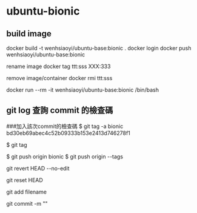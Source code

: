 # ubuntu-bionic



## build image
docker build -t wenhsiaoyi/ubuntu-base:bionic .
docker login
docker push wenhsiaoyi/ubuntu-base:bionic



rename image
docker tag ttt:sss  XXX:333


remove image/container
docker rmi ttt:sss


docker run --rm -it wenhsiaoyi/ubuntu-base:bionic /bin/bash


## git log 查詢 commit 的檢查碼

###加入該次commit的檢查碼
$ git tag -a bionic bd30eb69abec4c52b09333b153e2413d746278f1

$ git tag




$ git push origin bionic
$ git push origin --tags


git revert HEAD --no-edit

git reset HEAD

git add filename

git commit  -m ""

